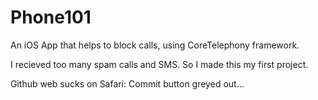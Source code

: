 Phone101
========

An iOS App that helps to block calls, using CoreTelephony framework.

I recieved too many spam calls and SMS. So I made this my first project.

Github web sucks on Safari: Commit button greyed out...
